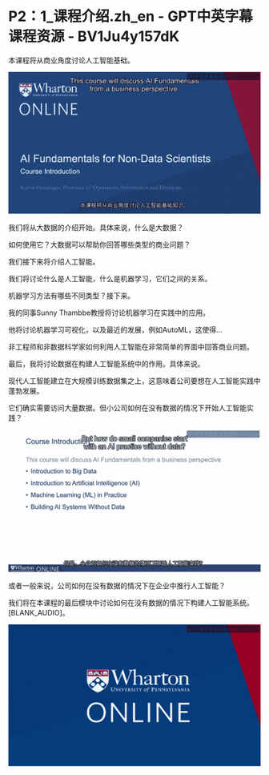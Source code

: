 # P2：1_课程介绍.zh_en - GPT中英字幕课程资源 - BV1Ju4y157dK

本课程将从商业角度讨论人工智能基础。

![](img/167ac31e719de6536d3362addab6e243_1.png)

我们将从大数据的介绍开始。具体来说，什么是大数据？

如何使用它？大数据可以帮助你回答哪些类型的商业问题？

我们接下来将介绍人工智能。

我们将讨论什么是人工智能，什么是机器学习，它们之间的关系。

机器学习方法有哪些不同类型？接下来。

我的同事Sunny Thambbe教授将讨论机器学习在实践中的应用。

他将讨论机器学习可视化，以及最近的发展，例如AutoML，这使得...

非工程师和非数据科学家如何利用人工智能在非常简单的界面中回答商业问题。

最后，我将讨论数据在构建人工智能系统中的作用。具体来说。

现代人工智能建立在大规模训练数据集之上，这意味着公司要想在人工智能实践中蓬勃发展。

它们确实需要访问大量数据。但小公司如何在没有数据的情况下开始人工智能实践？

![](img/167ac31e719de6536d3362addab6e243_3.png)

或者一般来说，公司如何在没有数据的情况下在企业中推行人工智能？

我们将在本课程的最后模块中讨论如何在没有数据的情况下构建人工智能系统。[BLANK_AUDIO]。

![](img/167ac31e719de6536d3362addab6e243_5.png)
